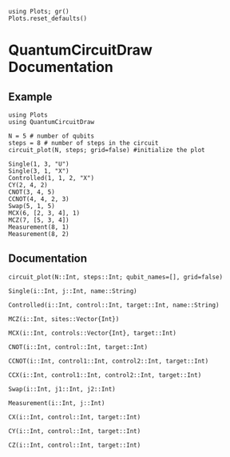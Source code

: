 ```@setup index
using Plots; gr()
Plots.reset_defaults()
```



# QuantumCircuitDraw Documentation

## Example

```@example index
using Plots
using QuantumCircuitDraw

N = 5 # number of qubits
steps = 8 # number of steps in the circuit
circuit_plot(N, steps; grid=false) #initialize the plot

Single(1, 3, "U")
Single(3, 1, "X")
Controlled(1, 1, 2, "X")
CY(2, 4, 2)
CNOT(3, 4, 5)
CCNOT(4, 4, 2, 3)
Swap(5, 1, 5)
MCX(6, [2, 3, 4], 1)
MCZ(7, [5, 3, 4])
Measurement(8, 1)
Measurement(8, 2)
```

## Documentation


```@docs
circuit_plot(N::Int, steps::Int; qubit_names=[], grid=false)
```


```@docs
Single(i::Int, j::Int, name::String)
```

```@docs
Controlled(i::Int, control::Int, target::Int, name::String)
```

```@docs
MCZ(i::Int, sites::Vector{Int})
```
```@docs
MCX(i::Int, controls::Vector{Int}, target::Int)
```

```@docs
CNOT(i::Int, control::Int, target::Int)
```

```@docs
CCNOT(i::Int, control1::Int, control2::Int, target::Int)
```

```@docs
CCX(i::Int, control1::Int, control2::Int, target::Int)
```

```@docs
Swap(i::Int, j1::Int, j2::Int)
```

```@docs
Measurement(i::Int, j::Int)
```

```@docs
CX(i::Int, control::Int, target::Int)
```

```@docs
CY(i::Int, control::Int, target::Int)
```

```@docs
CZ(i::Int, control::Int, target::Int)
```
